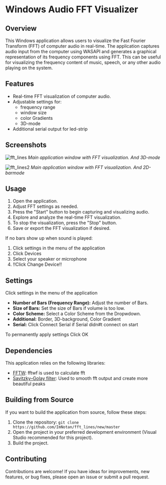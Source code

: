 # Windows Audio FFT Visualizer

## Overview

This Windows application allows users to visualize the Fast Fourier Transform (FFT) of computer audio in real-time. The application captures audio input from the computer using WASAPI and generates a graphical representation of its frequency components using FFT. This can be useful for visualizing the frequency content of music, speech, or any other audio playing on the system.

## Features

- Real-time FFT visualization of computer audio.
- Adjustable settings for:
    -  frequency range
    -  window size
    -  color Gradients
    -  3D-mode
- Additional serial output for led-strip

## Screenshots

![fft_lines](https://github.com/ImNotan/fft_lines/assets/66617967/552ea3a5-3716-414e-bc48-687abf54e4ee)
*Main application window with FFT visualization. And 3D-mode*

![fft_lines2](https://github.com/ImNotan/fft_lines/assets/66617967/b32c7eab-31f9-43f4-a829-b15fa971294f)
*Main application window with FFT visualization. And 2D-barmode*

## Usage

1. Open the application.
2. Adjust FFT settings as needed.
3. Press the "Start" button to begin capturing and visualizing audio.
4. Explore and analyze the real-time FFT visualization.
5. To stop the visualization, press the "Stop" button.
6. Save or export the FFT visualization if desired.


If no bars show up when sound is played:
1. Click settings in the menu of the application
2. Click Devices
3. Select your speaker or microphone
4. !!Click Change Device!!

## Settings

Click settings in the menu of the application
- **Number of Bars (Frequency Range):** Adjust the number of Bars.
- **Size of Bars:** Set the size of Bars if volume is too low.
- **Color Scheme:** Select a Color Scheme from the Dropwdown.
- **Additional:** Border, 3D-background, Color Gradient
- **Serial:** Click Connect Serial if Serial didn#t connect on start

To permanently apply settings Click OK

## Dependencies

This application relies on the following libraries:

- [FFTW](https://www.fftw.org/): fftwf is used to calculate fft
- [Savitzky–Golay filter](https://github.com/thatchristoph/vmd-cvs-github/blob/master/plugins/signalproc/src/sgsmooth.C): Used to smooth fft output and create more beautiful peaks

## Building from Source

If you want to build the application from source, follow these steps:

1. Clone the repository: `git clone https://github.com/ImNotan/fft_lines/new/master`
2. Open the project in your preferred development environment (Visual Studio recommended for this project).
3. Build the project.

## Contributing

Contributions are welcome! If you have ideas for improvements, new features, or bug fixes, please open an issue or submit a pull request.
